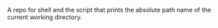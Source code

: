 A repo for shell and the script that prints the absolute path name of the current working directory.
